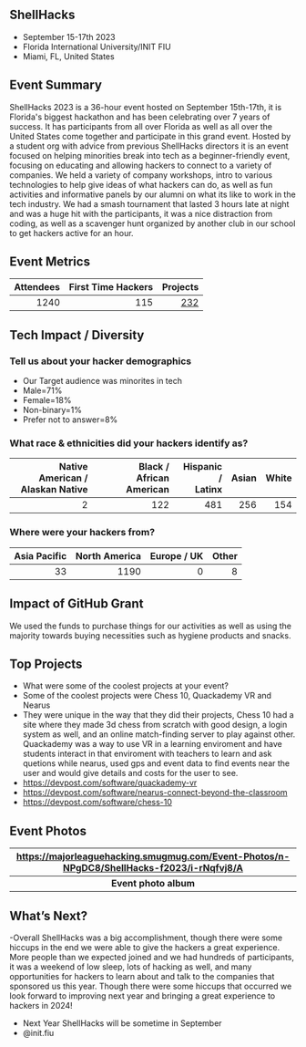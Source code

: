 ## ShellHacks
 - September 15-17th 2023
 - Florida International University/INIT FIU
 - Miami, FL, United States 

## Event Summary

ShellHacks 2023 is a 36-hour event hosted on September 15th-17th, it is Florida's biggest hackathon and has been celebrating over 7 years of success. It has participants from all
over Florida as well as all over the United States come together and participate in this grand event. Hosted by a student org with advice from previous ShellHacks directors it
is an event focused on helping minorities break into tech as a beginner-friendly event, focusing on educating and allowing hackers to connect to a variety of companies. We held
a variety of company workshops, intro to various technologies to help give ideas of what hackers can do, as well as fun activities and informative panels by our alumni on what its
like to work in the tech industry. We had a smash tournament that lasted 3 hours late at night and was a huge hit with the participants, it was a nice distraction from coding, as well
as a scavenger hunt organized by another club in our school to get hackers active for an hour.

## Event Metrics 


| Attendees |First Time Hackers| Projects|
|---------------:|--------------:|------------:|
|1240|115|[232](https://shellhacks-2023.devpost.com/project-gallery)| 

## Tech Impact / Diversity 

### Tell us about your hacker demographics
 - Our Target audience was minorites in tech
 - Male=71%
 - Female=18%
 - Non-binary=1%
 - Prefer not to answer=8%
### What race & ethnicities did your hackers identify as?
| Native American / <br> Alaskan Native | Black / <br> African American | Hispanic / <br> Latinx | Asian | White |
|---------------:|--------------:|------------:|---------:|--------:|
|2 |122|481|256|154|


### Where were your hackers from?
| Asia Pacific | North America | Europe / UK | Other |
|---------------:|--------------:|------------:|---------:|
|33|1190|0|8|

## Impact of GitHub Grant
We used the funds to purchase things for our activities as well as using the majority towards buying necessities such as hygiene products and snacks.

## Top Projects

- What were some of the coolest projects at your event? <br>
- Some of the coolest projects were Chess 10, Quackademy VR and Nearus
- They were unique in the way that they did their projects, Chess 10 had a site where they made 3d chess from scratch with good design, a login system as well, and an online match-finding server to play against other. Quackademy was a way to use VR in a learning enviroment and have students interact in that enviroment with teachers to learn and ask
  quetions while nearus, used gps and event data to find events near the user and would give details and costs for the user to see.
- https://devpost.com/software/quackademy-vr
- https://devpost.com/software/nearus-connect-beyond-the-classroom
- https://devpost.com/software/chess-10

## Event Photos
| https://majorleaguehacking.smugmug.com/Event-Photos/n-NPgDC8/ShellHacks-f2023/i-rNqfvj8/A|
|:--:|
| <b> Event photo album</b>|

## What’s Next?
-Overall ShellHacks was a big accomplishment, though there were some hiccups in the end we were able to give the hackers a great experience. More people than we expected
joined and we had hundreds of participants, it was a weekend of low sleep, lots of hacking as well, and many opportunities for hackers to learn about and talk to the 
companies that sponsored us this year. Though there were some hiccups that occurred we look forward to improving next year and bringing a great experience to hackers in 2024! <br>
- Next Year ShellHacks will be sometime in September<br>
- @init.fiu 

